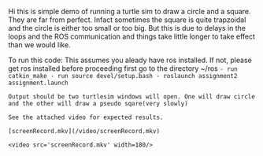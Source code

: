 Hi this is simple demo of running a turtle sim to draw a circle and a square. They are far from perfect. Infact sometimes the square is quite trapzoidal and the circle is either too small or too big. But this is due to delays in the loops and the ROS communication and things take little longer to take effect than we would like.

To run this code:
    This assumes you aleady have ros installed. If not, please get ros installed before proceeding
    first go to the directory ~/ros
    ```
        - run catkin_make
        - run source devel/setup.bash
        - roslaunch assignment2 assignment.launch
    ```

        

    Output should be two turtlesim windows will open. One will draw circle and the other will draw a pseudo sqare(very slowly)

    See the attached video for expected results.

    [screenRecord.mkv](/video/screenRecord.mkv)

    <video src='screenRecord.mkv' width=180/>
